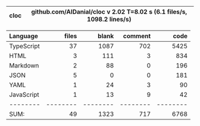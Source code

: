 cloc|github.com/AlDanial/cloc v 2.02  T=8.02 s (6.1 files/s, 1098.2 lines/s)
--- | ---

Language|files|blank|comment|code
:-------|-------:|-------:|-------:|-------:
TypeScript|37|1087|702|5425
HTML|3|111|3|834
Markdown|2|88|0|196
JSON|5|0|0|181
YAML|1|24|3|90
JavaScript|1|13|9|42
--------|--------|--------|--------|--------
SUM:|49|1323|717|6768
